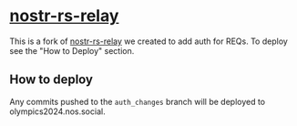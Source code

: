 # [nostr-rs-relay](https://git.sr.ht/~gheartsfield/nostr-rs-relay)

This is a fork of [nostr-rs-relay](https://git.sr.ht/~gheartsfield/nostr-rs-relay)
 we created to add auth for REQs. To deploy see the "How to Deploy" section.

## How to deploy

Any commits pushed to the `auth_changes` branch will be deployed to olympics2024.nos.social.

